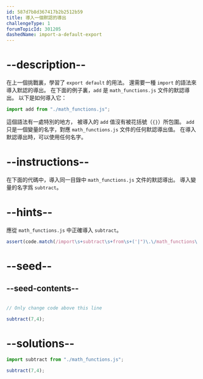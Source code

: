 ```yaml
---
id: 587d7b8d367417b2b2512b59
title: 導入一個默認的導出
challengeType: 1
forumTopicId: 301205
dashedName: import-a-default-export
---
```


# --description--

在上一個挑戰裏，學習了 `export default` 的用法。 還需要一種 `import` 的語法來導入默認的導出。 在下面的例子裏，`add` 是 `math_functions.js` 文件的默認導出。 以下是如何導入它：

```js
import add from "./math_functions.js";
```

這個語法有一處特別的地方， 被導入的 `add` 值沒有被花括號（`{}`）所包圍。 `add` 只是一個變量的名字，對應 `math_functions.js` 文件的任何默認導出值。 在導入默認導出時，可以使用任何名字。

# --instructions--

在下面的代碼中，導入同一目錄中 `math_functions.js` 文件的默認導出。 導入變量的名字爲 `subtract`。

# --hints--

應從 `math_functions.js` 中正確導入 `subtract`。

```js
assert(code.match(/import\s+subtract\s+from\s+('|")\.\/math_functions\.js\1/g));
```

# --seed--

## --seed-contents--

```js

// Only change code above this line

subtract(7,4);
```

# --solutions--

```js
import subtract from "./math_functions.js";

subtract(7,4);
```
